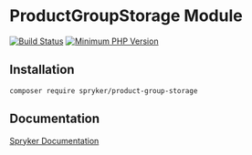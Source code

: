 # ProductGroupStorage Module
[![Build Status](https://travis-ci.org/spryker/product-group-storage.svg)](https://travis-ci.org/spryker/product-group-storage)
[![Minimum PHP Version](https://img.shields.io/badge/php-%3E%3D%207.3-8892BF.svg)](https://php.net/)

## Installation

```
composer require spryker/product-group-storage
```

## Documentation

[Spryker Documentation](https://spryker.github.io)
